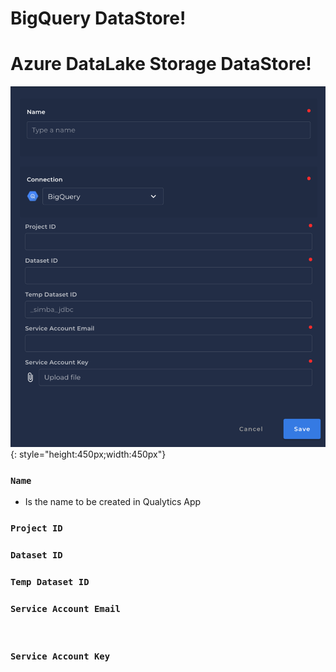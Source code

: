 # BigQuery DataStore!

# Azure DataLake Storage DataStore!
![Screenshot](../assets/datastores/bigquery/create-datastore.png){: style="height:450px;width:450px"}



### `Name`

* Is the name to be created in Qualytics App
### `Project ID`

### `Dataset ID`

### `Temp Dataset ID`

### `Service Account Email`
​
​
### `Service Account Key`
​
